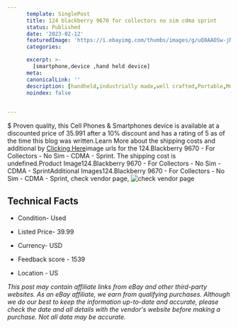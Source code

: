 ```yaml
---
      template: SinglePost
      title: 124 blackberry 9670 for collectors no sim cdma sprint
      status: Published
      date: '2023-02-12'
      featuredImage: 'https://i.ebayimg.com/thumbs/images/g/uQ8AAOSw-jNj6Mqm/s-l225.jpg'
      categories: 

      excerpt: >-
        [smartphone,device ,hand held device]
      meta:
      canonicalLink: ''
      description: [handheld,industrially made,well crafted,Portable,Mobile,Compact,Convenient,Lightweight,Maneuverable,Man-portable,Miniature,Carriable,Hand-held,Light,Holdable,Transportable,Mobile device,Pocket-sized,On-the-go,Wireless,Cordless,Compact size,Convenient size, smartphone,device ,hand held device]
      noindex: false

        
---
```

$
    Proven quality, this Cell Phones & Smartphones device is available at a discounted price of 35.991 after a 10% discount and has a rating of 5 as of the time this blog was written.Learn More about the shipping costs and additional by [Clicking Here](https://www.ebay.com/itm/165935280345?hash=item26a28370d9%3Ag%3AuQ8AAOSw-jNj6Mqm&mkevt=1&mkcid=1&mkrid=711-53200-19255-0&campid=%253CePNCampaignId%253E&customid=%253CreferenceId%253E&toolid=10049)image urls for the 124.Blackberry 9670 - For Collectors - No Sim - CDMA - Sprint. The shipping cost is undefined.Product Image124.Blackberry 9670 - For Collectors - No Sim - CDMA - SprintAdditional Images124.Blackberry 9670 - For Collectors - No Sim - CDMA - Sprint, check vendor page, ![check vendor page](https://origin-galleryplus.ebayimg.com/ws/web/165935280345_2_0_1/225x225.jpg,https://origin-galleryplus.ebayimg.com/ws/web/165935280345_3_0_1/225x225.jpg,https://origin-galleryplus.ebayimg.com/ws/web/165935280345_4_0_1/225x225.jpg,https://origin-galleryplus.ebayimg.com/ws/web/165935280345_5_0_1/225x225.jpg,https://origin-galleryplus.ebayimg.com/ws/web/165935280345_6_0_1/225x225.jpg,https://origin-galleryplus.ebayimg.com/ws/web/165935280345_7_0_1/225x225.jpg,https://origin-galleryplus.ebayimg.com/ws/web/165935280345_8_0_1/225x225.jpg)
    
    

 ## Technical Facts 



     
      

 - Condition- Used 


      

 - Listed Price- 39.99 


      

 - Currency- USD 


      

 - Feedback score - 1539 


      

 - Location - US 


      
      

 *_This post may contain affiliate links from eBay and other third-party websites. As an eBay affiliate, we earn from qualifying purchases. Although we do our best to keep the information up-to-date and accurate, please check the date and all details with the vendor's website before making a purchase. Not all data may be accurate._*



    
    
    
    
    